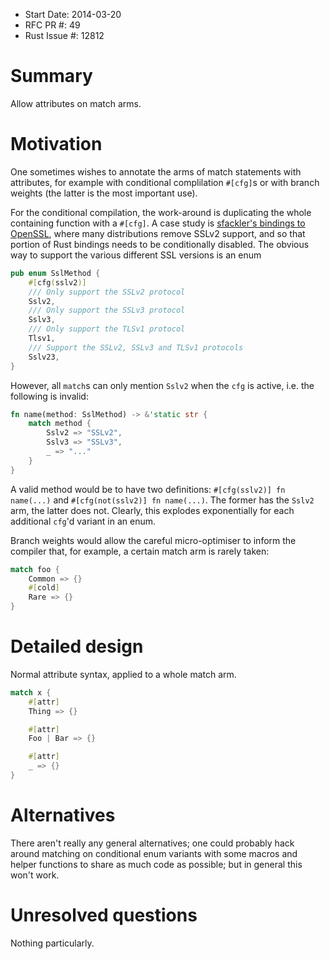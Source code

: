 - Start Date: 2014-03-20
- RFC PR #: 49
- Rust Issue #: 12812

# Summary

Allow attributes on match arms.

# Motivation

One sometimes wishes to annotate the arms of match statements with
attributes, for example with conditional complilation `#[cfg]`s or
with branch weights (the latter is the most important use).

For the conditional compilation, the work-around is duplicating the
whole containing function with a `#[cfg]`. A case study is
[sfackler's bindings to OpenSSL](https://github.com/sfackler/rust-openssl),
where many distributions remove SSLv2 support, and so that portion of
Rust bindings needs to be conditionally disabled. The obvious way to
support the various different SSL versions is an enum

```rust
pub enum SslMethod {
    #[cfg(sslv2)]
    /// Only support the SSLv2 protocol
    Sslv2,
    /// Only support the SSLv3 protocol
    Sslv3,
    /// Only support the TLSv1 protocol
    Tlsv1,
    /// Support the SSLv2, SSLv3 and TLSv1 protocols
    Sslv23,
}
```

However, all `match`s can only mention `Sslv2` when the `cfg` is
active, i.e. the following is invalid:

```rust
fn name(method: SslMethod) -> &'static str {
    match method {
        Sslv2 => "SSLv2",
        Sslv3 => "SSLv3",
        _ => "..."
    }
}
```

A valid method would be to have two definitions: `#[cfg(sslv2)] fn
name(...)` and `#[cfg(not(sslv2)] fn name(...)`. The former has the
`Sslv2` arm, the latter does not. Clearly, this explodes exponentially
for each additional `cfg`'d variant in an enum.

Branch weights would allow the careful micro-optimiser to inform the
compiler that, for example, a certain match arm is rarely taken:

```rust
match foo {
    Common => {}
    #[cold]
    Rare => {}
}
```


# Detailed design

Normal attribute syntax, applied to a whole match arm.

```rust
match x {
    #[attr]
    Thing => {}

    #[attr]
    Foo | Bar => {}

    #[attr]
    _ => {}
}
```

# Alternatives

There aren't really any general alternatives; one could probably hack
around matching on conditional enum variants with some macros and
helper functions to share as much code as possible; but in general
this won't work.

# Unresolved questions

Nothing particularly.
